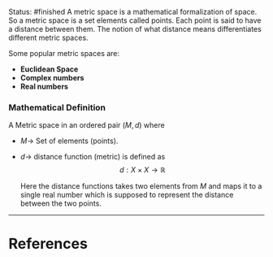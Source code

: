 Status: #finished 
A metric space is a mathematical formalization of space. So a metric space is a set elements called points. Each point is said to have a distance between them. The notion of what distance means differentiates different metric spaces. 

Some popular metric spaces are: 
- **Euclidean Space** 
- **Complex numbers** 
- **Real numbers** 
### Mathematical Definition
A Metric space in an ordered pair $(M,d)$ where
- $M\rightarrow$ Set of elements (points).
- $d\rightarrow$ distance function (metric) is defined as 
$$
d:X\times X\rightarrow \mathbb R
$$

	Here the distance functions takes two elements from $M$ and maps it to a single real number which is supposed to represent the distance between the two points. 
	







---
# References
